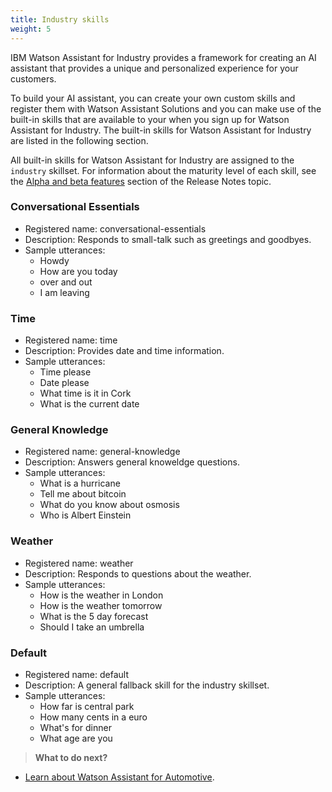 ```yaml
---
title: Industry skills
weight: 5
---
```

IBM Watson Assistant for Industry provides a framework for creating an AI assistant that provides a unique and personalized experience for your customers.

To build your AI assistant, you can create your own custom skills and register them with Watson Assistant Solutions and you can make use of the built-in skills that are available to your when you sign up for Watson Assistant for Industry.  The built-in skills for Watson Assistant for Industry are listed in the following section.

All built-in skills for Watson Assistant for Industry are assigned to the `industry` skillset.  For information about the maturity level of each skill, see the [Alpha and beta features](#alpha-and-beta-features/{{site.baseurl}}/flavours/automotive) section of the Release Notes topic.

### Conversational Essentials
- Registered name: conversational-essentials
- Description: Responds to small-talk such as greetings and goodbyes.
- Sample utterances: 
    - Howdy
    - How are you today
    - over and out
    - I am leaving
    
### Time
- Registered name: time
- Description: Provides date and time information.
- Sample utterances: 
    - Time please
    - Date please
    - What time is it in Cork
    - What is the current date

### General Knowledge
- Registered name: general-knowledge
- Description: Answers general knoweldge questions.
- Sample utterances: 
    - What is a hurricane
    - Tell me about bitcoin
    - What do you know about osmosis
    - Who is Albert Einstein

### Weather
- Registered name: weather
- Description: Responds to questions about the weather.
- Sample utterances: 
    - How is the weather in London
    - How is the weather tomorrow
    - What is the 5 day forecast
    - Should I take an umbrella

### Default
- Registered name: default
- Description: A general fallback skill for the industry skillset.
- Sample utterances: 
    - How far is central park
    - How many cents in a euro
    - What's for dinner
    - What age are you


> **What to do next?**<br/>
* [Learn about Watson Assistant for Automotive]({{site.baseurl}}/flavours/automotive).
